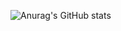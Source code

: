 ![Anurag's GitHub stats](https://github-readme-stats.vercel.app/api?username=tthaolinh&show_icons=true&theme=radical)
